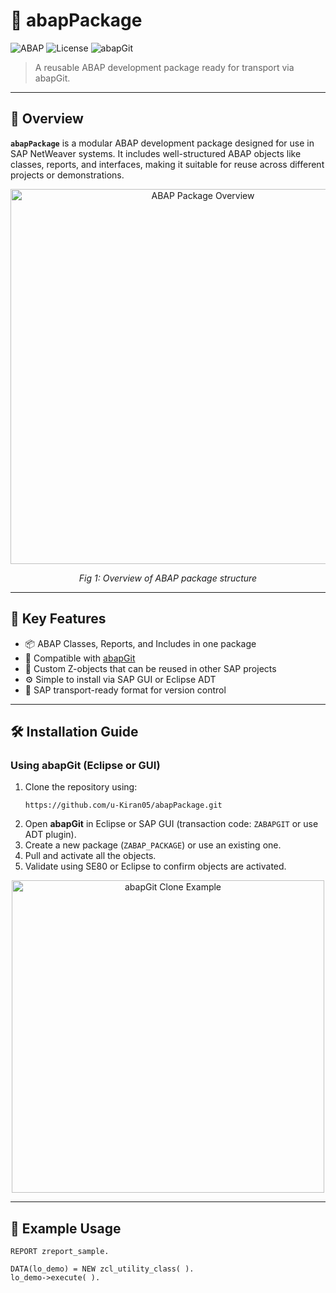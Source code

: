 # 🧰 abapPackage

![ABAP](https://img.shields.io/badge/language-ABAP-blue.svg)
![License](https://img.shields.io/badge/license-MIT-green)
![abapGit](https://img.shields.io/badge/abapGit-compatible-orange)

> A reusable ABAP development package ready for transport via abapGit.

---

## 📌 Overview

**`abapPackage`** is a modular ABAP development package designed for use in SAP NetWeaver systems. It includes well-structured ABAP objects like classes, reports, and interfaces, making it suitable for reuse across different projects or demonstrations.

<div align="center">
  <img src="docs/images/abap_overview.png" alt="ABAP Package Overview" width="600"/>
  <p><i>Fig 1: Overview of ABAP package structure</i></p>
</div>

---

## 🚀 Key Features

- 📦 ABAP Classes, Reports, and Includes in one package
- 🔄 Compatible with [abapGit](https://docs.abapgit.org/)
- 🔐 Custom Z-objects that can be reused in other SAP projects
- ⚙️ Simple to install via SAP GUI or Eclipse ADT
- 🧪 SAP transport-ready format for version control

---

## 🛠️ Installation Guide

### Using abapGit (Eclipse or GUI)

1. Clone the repository using:
    ```
    https://github.com/u-Kiran05/abapPackage.git
    ```
2. Open **abapGit** in Eclipse or SAP GUI (transaction code: `ZABAPGIT` or use ADT plugin).
3. Create a new package (`ZABAP_PACKAGE`) or use an existing one.
4. Pull and activate all the objects.
5. Validate using SE80 or Eclipse to confirm objects are activated.

<div align="center">
  <img src="docs/images/abapgit_clone.png" alt="abapGit Clone Example" width="500"/>
</div>

---

## 🧪 Example Usage

```abap
REPORT zreport_sample.

DATA(lo_demo) = NEW zcl_utility_class( ).
lo_demo->execute( ).
